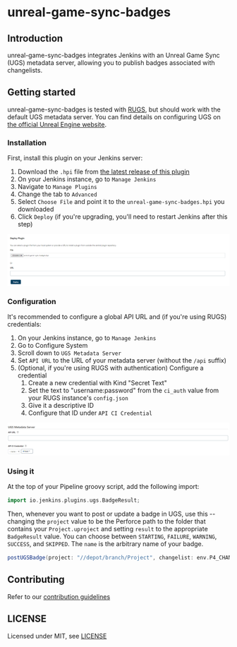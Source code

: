 # unreal-game-sync-badges

## Introduction

unreal-game-sync-badges integrates Jenkins with an Unreal Game Sync (UGS) metadata server, allowing you to publish badges associated with changelists.

## Getting started

unreal-game-sync-badges is tested with [RUGS](https://github.com/jorgenpt/rugs), but should work with the default UGS metadata server. You can find details on configuring UGS on [the official Unreal Engine website](https://docs.unrealengine.com/5.0/en-US/unreal-game-sync-reference-guide-for-unreal-engine/).

### Installation

First, install this plugin on your Jenkins server:

1. Download the `.hpi` file from [the latest release of this plugin](https://github.com/jorgenpt/unreal-game-sync-badges-plugin/releases/latest)
1. On your Jenkins instance, go to `Manage Jenkins`
1. Navigate to `Manage Plugins`
1. Change the tab to `Advanced`
1. Select `Choose File` and point it to the `unreal-game-sync-badges.hpi` you downloaded
1. Click `Deploy` (if you're upgrading, you'll need to restart Jenkins after this step)

![image][img-install-plugin]

### Configuration

It's recommended to configure a global API URL and (if you're using RUGS) credentials:

1. On your Jenkins instance, go to `Manage Jenkins`
1. Go to Configure System
1. Scroll down to `UGS Metadata Server`
1. Set `API URL` to the URL of your metadata server (without the `/api` suffix)
1. (Optional, if you're using RUGS with authentication) Configure a credential
    1. Create a new credential with Kind "Secret Text"
    1. Set the text to "username:password" from the `ci_auth` value from your RUGS instance's `config.json`
    1. Give it a descriptive ID
    1. Configure that ID under `API CI Credential`

![image][img-system-config]

### Using it

At the top of your Pipeline groovy script, add the following import:

```groovy
import io.jenkins.plugins.ugs.BadgeResult;
```

Then, whenever you want to post or update a badge in UGS, use this -- changing the `project` value to be the Perforce path to the folder that contains your `Project.uproject` and setting `result` to the appropriate `BadgeResult` value. You can choose between `STARTING`, `FAILURE`, `WARNING`, `SUCCESS`, and `SKIPPED`. The `name` is the arbitrary name of your badge.

```groovy
postUGSBadge(project: "//depot/branch/Project", changelist: env.P4_CHANGELIST, result: BadgeResult.STARTING, url: env.BUILD_URL, name: 'Editor')
```

## Contributing

Refer to our [contribution guidelines](https://github.com/jenkinsci/.github/blob/master/CONTRIBUTING.md)

## LICENSE

Licensed under MIT, see [LICENSE](LICENSE.md)


[img-install-plugin]: /docs/install-plugin.png
[img-system-config]: /docs/system-config.png
